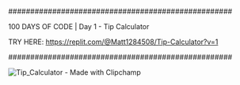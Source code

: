 
###################################################

100 DAYS OF CODE | Day 1 - Tip Calculator

TRY HERE: https://replit.com/@Matt1284508/Tip-Calculator?v=1

###################################################


![Tip_Calculator - Made with Clipchamp](https://user-images.githubusercontent.com/44852992/198446457-cbbefe47-eeee-4f5f-84da-57969959a503.gif)
